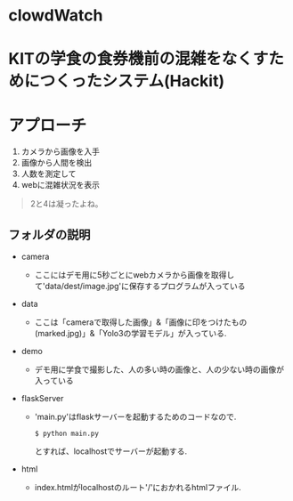 # clowdWatch

# KITの学食の食券機前の混雑をなくすためにつくったシステム(Hackit)

# アプローチ

1. カメラから画像を入手
1. 画像から人間を検出
1. 人数を測定して
1. webに混雑状況を表示

> 2と4は凝ったよね。

## フォルダの説明
- camera  
    - ここにはデモ用に5秒ごとにwebカメラから画像を取得して'data/dest/image.jpg'に保存するプログラムが入っている
- data  
    - ここは「cameraで取得した画像」&「画像に印をつけたもの(marked.jpg)」&「Yolo3の学習モデル」が入っている.

- demo  
    - デモ用に学食で撮影した、人の多い時の画像と、人の少ない時の画像が入っている

- flaskServer  
    - 'main.py'はflaskサーバーを起動するためのコードなので.
        ```
        $ python main.py
        ```
        とすれば、localhostでサーバーが起動する.
- html
    - index.htmlがlocalhostのルート'/'におかれるhtmlファイル.
